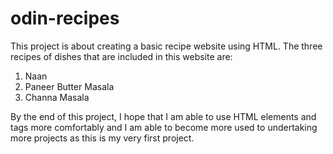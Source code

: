 # odin-recipes
This project is about creating a basic recipe website using HTML.
The three recipes of dishes that are included in this website are:
1. Naan
2. Paneer Butter Masala
3. Channa Masala

By the end of this project, I hope that I am able to use HTML elements and tags more comfortably and I am able to become more used to undertaking more projects as this is my very
first project.